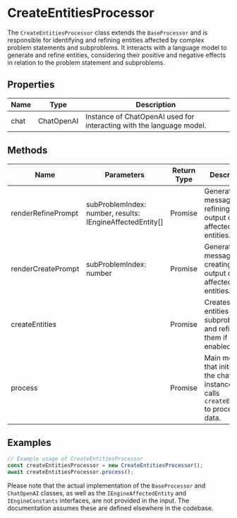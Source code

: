# CreateEntitiesProcessor

The `CreateEntitiesProcessor` class extends the `BaseProcessor` and is responsible for identifying and refining entities affected by complex problem statements and subproblems. It interacts with a language model to generate and refine entities, considering their positive and negative effects in relation to the problem statement and subproblems.

## Properties

| Name     | Type                      | Description                                                                 |
|----------|---------------------------|-----------------------------------------------------------------------------|
| chat     | ChatOpenAI                | Instance of ChatOpenAI used for interacting with the language model.        |

## Methods

| Name                   | Parameters                                | Return Type | Description                                                                                   |
|------------------------|-------------------------------------------|-------------|-----------------------------------------------------------------------------------------------|
| renderRefinePrompt     | subProblemIndex: number, results: IEngineAffectedEntity[] | Promise     | Generates messages for refining the output of affected entities.                              |
| renderCreatePrompt     | subProblemIndex: number                   | Promise     | Generates messages for creating the output of affected entities.                              |
| createEntities         |                                           | Promise     | Creates entities for all subproblems and refines them if enabled.                             |
| process                |                                           | Promise     | Main method that initializes the chat instance and calls `createEntities` to process data.    |

## Examples

```typescript
// Example usage of CreateEntitiesProcessor
const createEntitiesProcessor = new CreateEntitiesProcessor();
await createEntitiesProcessor.process();
```

Please note that the actual implementation of the `BaseProcessor` and `ChatOpenAI` classes, as well as the `IEngineAffectedEntity` and `IEngineConstants` interfaces, are not provided in the input. The documentation assumes these are defined elsewhere in the codebase.